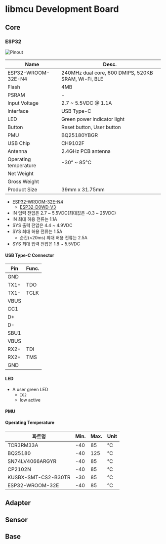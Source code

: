 # libmcu Development Board

## Core

### ESP32

![Pinout](https://user-images.githubusercontent.com/20197999/198325717-b572a618-983e-4156-8259-81021f6312df.png)

| Name                  | Desc.                                               |
| --------------------- | --------------------------------------------------- |
| ESP32-WROOM-32E-N4    | 240MHz dual core, 600 DMIPS, 520KB SRAM, Wi-Fi, BLE |
| Flash                 | 4MB                                                 |
| PSRAM                 | -                                                   |
| Input Voltage         | 2.7 ~ 5.5VDC @ 1.1A                                 |
| Interface             | USB Type-C                                          |
| LED                   | Green power indicator light                         |
| Button                | Reset button, User button                           |
| PMU                   | BQ25180YBGR                                         |
| USB Chip              | CH9102F                                             |
| Antenna               | 2.4GHz PCB antenna                                  |
| Operating temperature | -30&deg; ~ 85&deg;C                                 |
| Net Weight            |                                                     |
| Gross Weight          |                                                     |
| Product Size          | 39mm x 31.75mm                                      |

- [ESP32-WROOM-32E-N4](https://www.espressif.com/sites/default/files/documentation/esp32-wroom-32e_esp32-wroom-32ue_datasheet_en.pdf)
  - [ESP32-D0WD-V3](https://www.espressif.com/sites/default/files/documentation/esp32_datasheet_en.pdf)
- IN 입력 전압은 2.7 ~ 5.5VDC(최대값은 -0.3 ~ 25VDC)
- IN 최대 허용 전류는 1.1A
- SYS 출력 전압은 4.4 ~ 4.9VDC
- SYS 최대 허용 전류는 1.5A
  - 순간(<20ms) 최대 허용 전류는 2.5A
- SYS 최대 입력 전압은 1.8 ~ 5.5VDC

#### USB Type-C Connector

| Pin  | Func. |
| ---- | ----- |
| GND  |       |
| TX1+ | TDO   |
| TX1- | TCLK  |
| VBUS |       |
| CC1  |       |
| D+   |       |
| D-   |       |
| SBU1 |       |
| VBUS |       |
| RX2- | TDI   |
| RX2+ | TMS   |
| GND  |       |

#### LED

- A user green LED
  - `IO2`
  - low active

#### PMU

#### Operating Temperature

| 파트명              | Min. | Max. | Unit   |
| ------------------- | ---- | ---- | ------ |
| TCR3RM33A           | -40  | 85   | &deg;C |
| BQ25180             | -40  | 125  | &deg;C |
| SN74LV4066ARGYR     | -40  | 85   | &deg;C |
| CP2102N             | -40  | 85   | &deg;C |
| KUSBX-SMT-CS2-B30TR | -30  | 85   | &deg;C |
| ESP32-WROOM-32E     | -40  | 85   | &deg;C |

## Adapter

## Sensor

## Base
